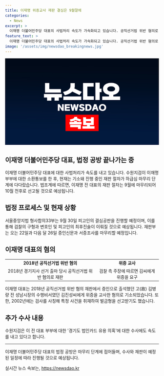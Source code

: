 ```yaml
---
title: 이재명 위증교사 재판 결심은 9월말에
categories:
  - News
excerpt: >
  이재명 더불어민주당 대표의 사법처리 속도가 가속화되고 있습니다. 공직선거법 위반 혐의로 기소된 재판 절차가 하급심 마무리 단계에 다다랐으며, 9월에 결심공판이 예정되어 있습니다. 또한, 경기도 법인카드 유용 의혹에 대한 수사도 병행되고 있습니다.
feature_text: >
  이재명 더불어민주당 대표의 사법처리 속도가 가속화되고 있습니다. 공직선거법 위반 혐의로 기소된 재판 절차가 하급심 마무리 단계에 다다랐으며, 9월에 결심공판이 예정되어 있습니다. 또한, 경기도 법인카드 유용 의혹에 대한 수사도 병행되고 있습니다.
image: '/assets/img/newsdao_breakingnews.jpg'
---
```


<p><img src="/assets/img/newsdao_breakingnews.jpg" alt="bookingtag 속보" /></p>

<h2>이재명 더불어민주당 대표, 법정 공방 끝나가는 중</h2>

<p data-ke-size="size16">이재명 더불어민주당 대표에 대한 사법처리가 속도를 내고 있습니다. 수원지검이 이재명 부부에 대한 소환통보를 한 후, 현재는 기소돼 진행 중인 재판 절차가 하급심 마무리 단계에 다다랐습니다. 법조계에 따르면, 이재명 전 대표의 재판 절차는 9월에 마무리되어 10월 전후로 선고될 것으로 예상됩니다.</p>

<h2 data-ke-size="size26">법정 프로세스 및 현재 상황</h2>

<p data-ke-size="size16">서울중앙지법 형사합의33부는 9월 30일 피고인의 결심공판을 진행할 예정이며, 이를 통해 검찰의 구형과 변호인 및 피고인의 최후진술이 이뤄질 것으로 예상됩니다. 재판부는 오는 22일과 다음 달 26일 증인신문과 서증조사를 마무리할 예정입니다.</p>

<h2 data-ke-size="size26">이재명 대표의 혐의</h2>

<table>
  <tr>
    <td style="text-align: center; height: 17px;"><b>2018년 공직선거법 위반 혐의</b></td>
    <td style="text-align: center; height: 17px;"><b>위증 교사</b></td>
  </tr>
  <tr>
    <td style="text-align: center; height: 17px;">2018년 경기지사 선거 출마 당시 공직선거법 위반 혐의로 재판</td>
    <td style="text-align: center; height: 17px;">검찰 측 주장에 따르면 김씨에게 위증을 요구</td>
  </tr>
</table>

<p data-ke-size="size16">이재명 대표는 2018년 공직선거법 위반 혐의 재판에서 증인으로 출석했던 고(故) 김병량 전 성남시장의 수행비서였던 김진성씨에게 위증을 교사한 혐의로 기소되었습니다. 또한, 2002년에는 검사를 사칭해 특정 사건을 취재하여 벌금형을 선고받기도 했습니다.</p>

<h2 data-ke-size="size26">추가 수사 내용</h2>

<p data-ke-size="size16">수원지검은 이 전 대표 부부에 대한 '경기도 법인카드 유용 의혹'에 대한 수사에도 속도를 내고 있다고 합니다.</p>

<hr>

<p data-ke-size="size16">이재명 더불어민주당 대표의 법정 공방은 마무리 단계에 접어들며, 수사와 재판이 예정된 일정에 따라 진행될 것으로 예상됩니다.</p>
실시간 뉴스 속보는, <a href="https://newsdao.kr" rel="dofollow">https://newsdao.kr</a>


